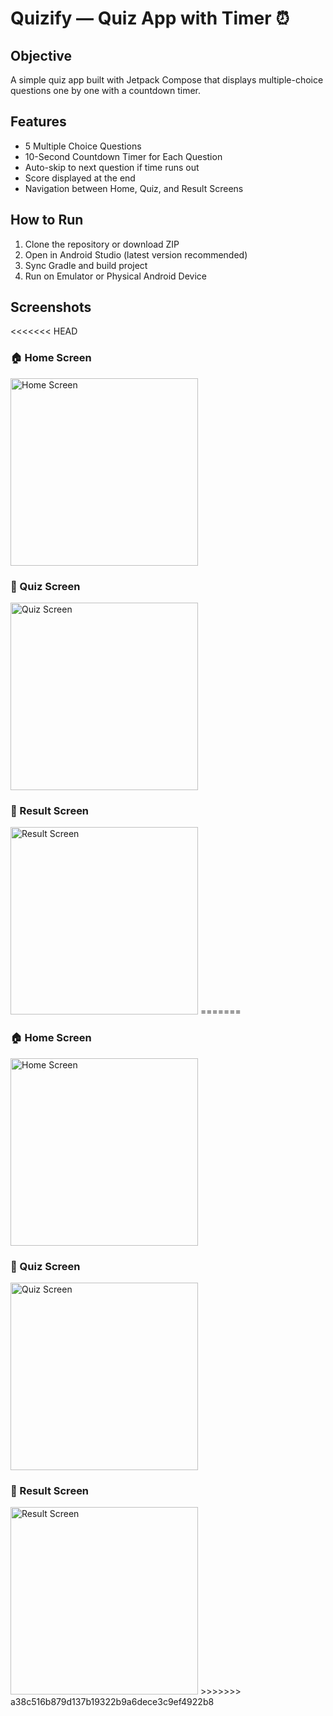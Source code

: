 # Quizify — Quiz App with Timer ⏰

## Objective
A simple quiz app built with Jetpack Compose that displays multiple-choice questions one by one with a countdown timer.

## Features
-  5 Multiple Choice Questions
-  10-Second Countdown Timer for Each Question
-  Auto-skip to next question if time runs out
-  Score displayed at the end
-  Navigation between Home, Quiz, and Result Screens

## How to Run
1. Clone the repository or download ZIP
2. Open in Android Studio (latest version recommended)
3. Sync Gradle and build project
4. Run on Emulator or Physical Android Device

## Screenshots

<<<<<<< HEAD
<h3>🏠 Home Screen</h3>  
<img src="screenshots/home.jpg" alt="Home Screen" width="300"/>

<h3>📝 Quiz Screen</h3>  
<img src="screenshots/quiz.jpg" alt="Quiz Screen" width="300"/>

<h3>🏁 Result Screen</h3>  
<img src="screenshots/result.jpg" alt="Result Screen" width="300"/>
=======

<h3>🏠 Home Screen</h3>  
<img src="screenshots/home.jpg" alt="Home Screen" width="300"/>

<h3>📝 Quiz Screen</h3>  
<img src="screenshots/quiz.jpg" alt="Quiz Screen" width="300"/>

<h3>🏁 Result Screen</h3>  
<img src="screenshots/result.jpg" alt="Result Screen" width="300"/>
>>>>>>> a38c516b879d137b19322b9a6dece3c9ef4922b8
